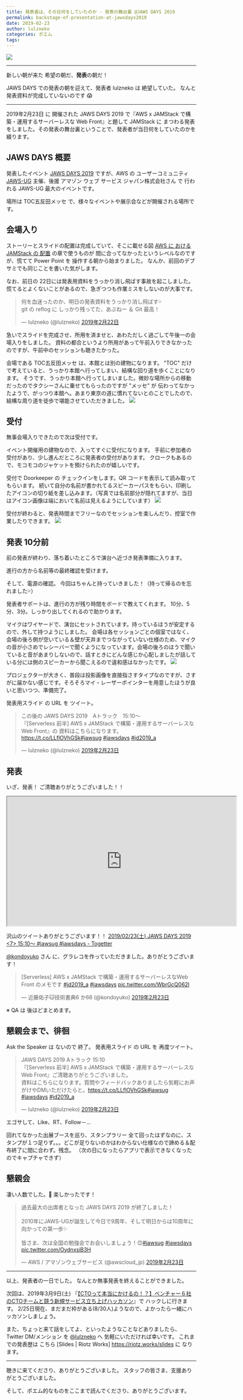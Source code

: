 ```yaml
---
title: 発表者は、その日何をしていたのか - 発表の舞台裏 @JAWS DAYS 2019
permalink: backstage-of-presentation-at-jawsdays2019
date: 2019-02-23
author: lulzneko
categories: ポエム
tags:
---
```


![](/articles/assets/lulzneko/presentation/jawsdays-2019/01.png)

----

新しい朝が来た 希望の朝だ、**発表**の朝だ！

JAWS DAYS での発表の朝を迎えて、発表者 lulzneko は 絶望していた。
なんと発表資料が完成していないのです 😱

----

2019年2月23日 に 開催された JAWS DAYS 2019 で『AWS x JAMStack で構築・運用するサーバーレスな Web Front』と題して JAMStack に まつわる発表をしました。その発表の舞台裏ということで、発表者が当日何をしていたのかを綴ります。


## JAWS DAYS 概要
発表したイベント [JAWS DAYS 2019](https://jawsdays2019.jaws-ug.jp/) ですが、AWS の ユーザーコミュニティ [JAWS-UG](https://jaws-ug.jp/) 主催、後援 アマゾン ウェブ サービス ジャパン株式会社さん で 行われる JAWS-UG 最大のイベントです。

場所は TOC五反田メッセ で、様々なイベントや展示会などが開催される場所です。


## 会場入り
ストーリーとスライドの配置は完成していて、そこに載せる図 [AWS に おける JAMStack の 配置](https://riotz.works/slides/?2019-jaws-days#18) の章で使うものが 間に合ってなかったというレベルなのですが、慌てて Power Point を 操作する朝から始まりました。
なんか、前回のデブサミでも同じことを書いた気がします。

なお、前日の 22日には発表用資料をうっかり消し飛ばす事故を起こしました。
慌てるとよくないことがあるので、急ぎつつも作業ミスをしないのが大事です。
<blockquote class="twitter-tweet" data-lang="ja"><p lang="ja" dir="ltr">何を血迷ったのか、明日の発表資料をうっかり消し飛ばす💦<br>git の reflog に しっかり残ってた、あぶねー ＆ Git 最高！</p>&mdash; lulzneko (@lulzneko) <a href="https://twitter.com/lulzneko/status/1098850301816188929?ref_src=twsrc%5Etfw">2019年2月22日</a></blockquote>
<script async src="https://platform.twitter.com/widgets.js" charset="utf-8"></script>


急いでスライドを完成させ、所用を済ませと、あわただしく過ごして午後一の会場入りをしました。
資料の都合というより所用があって午前入りできなかったのですが、午前中のセッションも聴きたかった。

会場である TOC五反田メッセ は、本館とは別の建物になります。
"TOC" だけで考えていると、うっかり本館へ行ってしまい、結構な回り道を歩くことになります。
そうです、うっかり本館へ行ってしまいました。微妙な場所からの移動だったのでタクシーさんに乗せてもらったのですが "メッセ" が 伝わってなかったようで、がっつり本館へ。あまり東京の道に慣れてないとのことでしたので、結構な周り道を徒歩で堪能させていただきました。
![](/articles/assets/lulzneko/presentation/jawsdays-2019/02.png)


## 受付
無事会場入りできたので次は受付です。

イベント開催用の建物なので、入ってすぐに受付になります。
手前に参加者の受付があり、少し進んだところに発表者の受付があります。
クロークもあるので、モコモコのジャケットを預けられたのが嬉しいです。

受付で Doorkeeper の チェックインをします。QR コードを表示して読み取ってもらいます。
続いて自分の名前が書かれてるスピーカーパスをもらい、印刷したアイコンの切り紙を差し込みます。（写真では名前部分が隠れてますが、当日はアイコン画像は端において名前は見えるようにしています）
![](/articles/assets/lulzneko/presentation/jawsdays-2019/03.jpg)


受付が終わると、発表時間までフリーなのでセッションを楽しんだり、控室で作業したりできます。
![](/articles/assets/lulzneko/presentation/jawsdays-2019/04.jpg)


## 発表 10分前
前の発表が終わり、落ち着いたところで演台へ近づき発表準備に入ります。

進行の方から名前等の最終確認を受けます。

そして、電源の確認。
今回はちゃんと持っていきました！（持って帰るのを忘れました💦）

発表者サポートは、進行の方が残り時間をボードで教えてくれます。
10分、5分、3分。しっかり出してくれるので助かります。

マイクはワイヤードで、演台にセットされています。持っているほうが安定するので、外して持つようにしました。
会場は各セッションごとの個室ではなく、会場の後ろ側が空いている＆壁が天井までつながっていない仕様のため、マイクの音が小さめでレシーバーで聞くようになっています。会場の後ろのほうで聞いていると音があまりしないので、話すときにどんな感じか心配しましたが話している分には側のスピーカーから聞こえるので違和感はなかったです。
![](/articles/assets/lulzneko/presentation/jawsdays-2019/05.jpg)

プロジェクターが大きく、普段は投影画像を直接指さすタイプなのですが、さすがに届かない感じです。そろそろマイ・レーザーポインターを用意したほうが良いと思いつつ、準備完了。

発表用スライド の URL を ツイート。
<blockquote class="twitter-tweet" data-cards="hidden" data-lang="ja"><p lang="ja" dir="ltr">この後の JAWS DAYS 2019　Aトラック　15:10～<br>『[Serverless 前半] AWS x JAMStack で構築・運用するサーバーレスなWeb Front』の 資料はこちらになります。<a href="https://t.co/LLflOVhGSk">https://t.co/LLflOVhGSk</a><a href="https://twitter.com/hashtag/jawsug?src=hash&amp;ref_src=twsrc%5Etfw">#jawsug</a> <a href="https://twitter.com/hashtag/jawsdays?src=hash&amp;ref_src=twsrc%5Etfw">#jawsdays</a> <a href="https://twitter.com/hashtag/jd2019_a?src=hash&amp;ref_src=twsrc%5Etfw">#jd2019_a</a></p>&mdash; lulzneko (@lulzneko) <a href="https://twitter.com/lulzneko/status/1099187884748300288?ref_src=twsrc%5Etfw">2019年2月23日</a></blockquote>
<script async src="https://platform.twitter.com/widgets.js" charset="utf-8"></script>



## 発表
いざ、発表！
ご清聴ありがとうございました！！
<iframe src="https://riotz.works/slides/?2019-jaws-days" width="608" height="342"></iframe>

沢山のツイートありがとうございます！！
[2019/02/23(土) JAWS DAYS 2019 <7> 15:10～ #jawsug #jawsdays - Togetter](https://togetter.com/li/1322142)

[@kondoyuko](https://twitter.com/kondoyuko) さん に、グラレコを作っていただきました。ありがとうございます！
<blockquote class="twitter-tweet" data-lang="ja"><p lang="ja" dir="ltr">[Serverless] AWS x JAMStack で構築・運用するサーバーレスなWeb Front のメモです <a href="https://twitter.com/hashtag/jd2019_a?src=hash&amp;ref_src=twsrc%5Etfw">#jd2019_a</a> <a href="https://twitter.com/hashtag/jawsdays?src=hash&amp;ref_src=twsrc%5Etfw">#jawsdays</a> <a href="https://t.co/WbrGcQ062l">pic.twitter.com/WbrGcQ062l</a></p>&mdash; 近藤佑子🐱技術書典6 か66 (@kondoyuko) <a href="https://twitter.com/kondoyuko/status/1099195738116870144?ref_src=twsrc%5Etfw">2019年2月23日</a></blockquote>
<script async src="https://platform.twitter.com/widgets.js" charset="utf-8"></script>

※ QA は 後ほどまとめます。


## 懇親会まで、徘徊
Ask the Speaker は ないので 終了。
発表用スライド の URL を 再度ツイート。

<blockquote class="twitter-tweet" data-cards="hidden" data-lang="ja"><p lang="ja" dir="ltr">JAWS DAYS 2019 Aトラック 15:10<br>『[Serverless 前半] AWS x JAMStack で構築・運用するサーバーレスなWeb Front』ご清聴ありがとうございました。<br>資料はこちらになります。質問やフィードバックありましたら気軽にお声がけやDMいただけたらと。<a href="https://t.co/LLflOVhGSk">https://t.co/LLflOVhGSk</a><a href="https://twitter.com/hashtag/jawsug?src=hash&amp;ref_src=twsrc%5Etfw">#jawsug</a> <a href="https://twitter.com/hashtag/jawsdays?src=hash&amp;ref_src=twsrc%5Etfw">#jawsdays</a> <a href="https://twitter.com/hashtag/jd2019_a?src=hash&amp;ref_src=twsrc%5Etfw">#jd2019_a</a></p>&mdash; lulzneko (@lulzneko) <a href="https://twitter.com/lulzneko/status/1099197322246770688?ref_src=twsrc%5Etfw">2019年2月23日</a></blockquote>
<script async src="https://platform.twitter.com/widgets.js" charset="utf-8"></script>


エゴサして、Like、RT、Follow－...

回れてなかった出展ブースを巡り、スタンプラリー
全て回ったはずなのに、スタンプが１つ足りず。。。どこが足りないのかはわからない仕様なので諦める＆配布終了に間に合わず。残念。
（次の日になったらアプリで表示できなくなったのでキャプチャできず）


## 懇親会
凄い人数でした。🍻 楽しかったです！

<blockquote class="twitter-tweet" data-lang="ja"><p lang="ja" dir="ltr">過去最大の出席者となった JAWS DAYS 2019 が終了しました！<br><br>2010年にJAWS-UGが誕生して今日で9周年、そして明日からは10周年に向かっての第一歩✨<br><br>皆さま、次は全国の勉強会でお会いしましょう！😊<a href="https://twitter.com/hashtag/jawsug?src=hash&amp;ref_src=twsrc%5Etfw">#jawsug</a> <a href="https://twitter.com/hashtag/jawsdays?src=hash&amp;ref_src=twsrc%5Etfw">#jawsdays</a> <a href="https://t.co/OydnxsiB3H">pic.twitter.com/OydnxsiB3H</a></p>&mdash; AWS / アマゾンウェブサービス (@awscloud_jp) <a href="https://twitter.com/awscloud_jp/status/1099259719447863296?ref_src=twsrc%5Etfw">2019年2月23日</a></blockquote>
<script async src="https://platform.twitter.com/widgets.js" charset="utf-8"></script>


----

以上、発表者の一日でした。
なんとか無事発表を終えることができました。

次回は、2019年3月9日(土) 『[【CTOって本当にかけるの！？】ベンチャー６社のCTOチームと競う新規サービス立ち上げハッカソン](https://cto-samurai.connpass.com/event/120473/)』で ハックしに行きます。
2/25日現在、まだまだ枠がある(8/30人)ようなので、よかったら一緒にハッカソンしましょう。

また、ちょっと来て話をしてよ、といったようなことなどありましたら、Twitter DM/メンション を [@lulzneko](https://twitter.com/lulzneko) へ 気軽にいただければ幸いです。
これまでの発表歴は こちら [Slides | Riotz Works] https://riotz.works/slides に なります。

----

聴きに来てくださり、ありがとうございました。
スタッフの皆さま、支援ありがとうございました。

そして、ポエム的なものをここまで読んでくださり、ありがとうございます。

